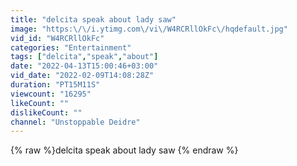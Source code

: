 ```yaml
---
title: "delcita speak about lady saw"
image: "https:\/\/i.ytimg.com\/vi\/W4RCRllOkFc\/hqdefault.jpg"
vid_id: "W4RCRllOkFc"
categories: "Entertainment"
tags: ["delcita","speak","about"]
date: "2022-04-13T15:00:46+03:00"
vid_date: "2022-02-09T14:08:28Z"
duration: "PT15M11S"
viewcount: "16295"
likeCount: ""
dislikeCount: ""
channel: "Unstoppable Deidre"
---
```

{% raw %}delcita speak about lady saw {% endraw %}
